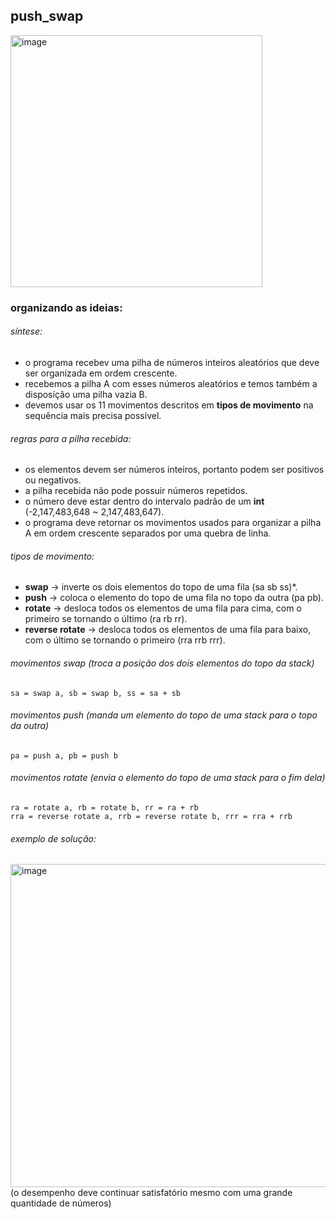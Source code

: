 ## push_swap

<img width="403" alt="image" src="https://user-images.githubusercontent.com/81334995/179250784-b24718ed-c5d9-4784-b9c3-b97f82d3ac73.png">

### organizando as ideias:

###### síntese:
- o programa recebev uma pilha de números inteiros aleatórios que deve ser organizada em ordem crescente.
- recebemos a pilha A com esses números aleatórios e temos também a disposíção uma pilha vazia B.
- devemos usar os 11 movimentos descritos em **tipos de movimento** na sequência mais precisa possível.

###### regras para a pilha recebida:
- os elementos devem ser números inteiros, portanto podem ser positivos ou negativos.
- a pilha recebida não pode possuir números repetidos.
- o número deve estar dentro do intervalo padrão de um **int** (-2,147,483,648 ~ 2,147,483,647).
- o programa deve retornar os movimentos usados para organizar a pilha A em ordem crescente separados por uma quebra de linha.

###### tipos de movimento:
- **swap** -> inverte os dois elementos do topo de uma fila (sa sb ss)*.
- **push** -> coloca o elemento do topo de uma fila no topo da outra  (pa pb).
- **rotate** -> desloca todos os elementos de uma fila para cima, com o primeiro se tornando o último (ra rb rr).
- **reverse rotate** -> desloca todos os elementos de uma fila para baixo, com o último se tornando o primeiro (rra rrb rrr).

###### movimentos swap (troca a posição dos dois elementos do topo da stack)
```
sa = swap a, sb = swap b, ss = sa + sb
```
###### movimentos push (manda um elemento do topo de uma stack para o topo da outra)
```
pa = push a, pb = push b
```
###### movimentos rotate (envia o elemento do topo de uma stack para o fim dela)
```
ra = rotate a, rb = rotate b, rr = ra + rb
rra = reverse rotate a, rrb = reverse rotate b, rrr = rra + rrb
```
###### exemplo de solução:
<img width="517" alt="image" src="https://user-images.githubusercontent.com/81334995/179335154-2f8bdad9-a762-48d9-9030-692f019452cd.png">
(o desempenho deve continuar satisfatório mesmo com uma grande quantidade de números)
